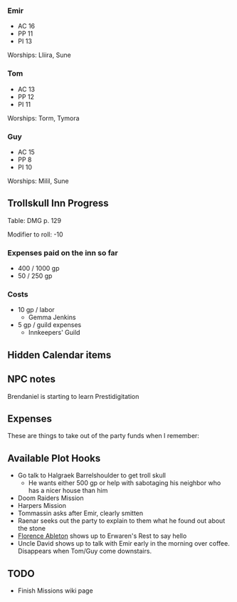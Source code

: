 ### Emir

* AC 16
* PP 11
* PI 13

Worships: Lliira, Sune

### Tom

* AC 13
* PP 12
* PI 11

Worships: Torm, Tymora

### Guy
* AC 15
* PP 8
* PI 10

Worships: Milil, Sune

## Trollskull Inn Progress

Table: DMG p. 129

Modifier to roll: -10

### Expenses paid on the inn so far

* 400 / 1000 gp
* 50 / 250 gp

### Costs

* 10 gp / labor
  * Gemma Jenkins
* 5 gp / guild expenses
  * Innkeepers' Guild

## Hidden Calendar items

## NPC notes

Brendaniel is starting to learn Prestidigitation

## Expenses

These are things to take out of the party funds when I remember:

## Available Plot Hooks

* Go talk to Halgraek Barrelshoulder to get troll skull
  * He wants either 500 gp or help with sabotaging his neighbor who has a nicer house than him
* Doom Raiders Mission
* Harpers Mission
* Tommassin asks after Emir, clearly smitten
* Raenar seeks out the party to explain to them what he found out about the stone
* [Florence Ableton](^https://i.pinimg.com/originals/0e/d6/16/0ed616b05ba2236698c5cc109ef0ec2b.jpg) shows up to Erwaren's Rest to say hello
* Uncle David shows up to talk with Emir early in the morning over coffee. Disappears when Tom/Guy come downstairs.

## TODO

* Finish Missions wiki page